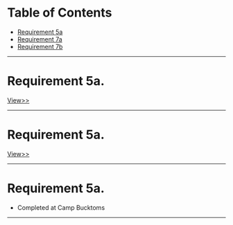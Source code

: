 <h1>Table of Contents</h1>

<ul>
<li><a href="zephyrcarter.github.io/#5a">Requirement 5a</a></li>
<li><a href="zephyrcarter.github.io/#7a">Requirement 7a</a></li>
<li><a href="zephyrcarter.github.io/#7b">Requirement 7b</a></li>
</ul>

<hr>

<div id="5a"><h1>Requirement 5a.</h1></div>

[View>>](https://zephyrcarter.github.io/SCOUTHUB/FIRSTCLASS/5a.html)
<hr>
<div id="7a"><h1>Requirement 5a.</h1></div>

[View>>]()
<hr>
<div id="7b"><h1>Requirement 5a.</h1></div>
<ul>
  <li>Completed at Camp Bucktoms</li>
</ul>
<hr>
